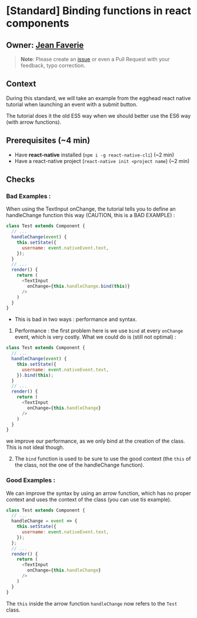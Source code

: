 # [Standard] Binding functions in react components

## Owner: [Jean Faverie](https://github.com/jfaverie)

> **Note**: Please create an [issue](https://github.com/bamlab/dev-standards/issues/new) or even a Pull Request with your feedback, typo correction.

## Context

During this standard, we will take an example from the egghead react native tutorial when launching an event with a submit button.

The tutorial does it the old ES5 way when we should better use the ES6 way (with arrow functions).

## Prerequisites (~4 min)

- Have **react-native** installed (`npm i -g react-native-cli`) (~2 min)
- Have a react-native project (`react-native init <project name`) (~2 min)

## Checks

### Bad Examples :
When using the TextInput onChange, the tutorial tells you to define an handleChange function this way (CAUTION, this is a BAD EXAMPLE) :

```javascript
class Test extends Component {
  // ...
  handleChange(event) {
    this.setState({
      username: event.nativeEvent.text,
    });
  }
  // ...
  render() {
    return (
      <TextInput
        onChange={this.handleChange.bind(this)}
      />
    )
  }
}
```

- This is bad in two ways : performance and syntax.

1. Performance : the first problem here is we use `bind` at every `onChange` event, which is very costly. What we could do is (still not optimal) :

```javascript
class Test extends Component {
  // ...
  handleChange(event) {
    this.setState({
      username: event.nativeEvent.text,
    }).bind(this);
  }
  // ...
  render() {
    return (
      <TextInput
        onChange={this.handleChange}
      />
    )
  }
}
```
we improve our performance, as we only bind at the creation of the class. This is not ideal though.

2. The `bind` function is used to be sure to use the good context (the `this` of the class, not the one of the handleChange function). 

### Good Examples :
We can improve the syntax by using an arrow function, which has no proper context and uses the context of the class (you can use tis example).

```javascript
class Test extends Component {
  // ...
  handleChange = event => {
    this.setState({
      username: event.nativeEvent.text,
    });
  };
  // ...
  render() {
    return (
      <TextInput
        onChange={this.handleChange}
      />
    )
  }
}
```

The `this` inside the arrow function `handleChange` now refers to the `Test` class.
